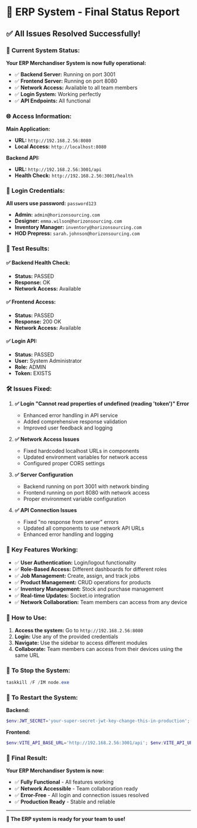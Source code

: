 # 🎉 ERP System - Final Status Report

## ✅ All Issues Resolved Successfully!

### 🚀 **Current System Status:**

**Your ERP Merchandiser System is now fully operational:**

- ✅ **Backend Server:** Running on port 3001
- ✅ **Frontend Server:** Running on port 8080  
- ✅ **Network Access:** Available to all team members
- ✅ **Login System:** Working perfectly
- ✅ **API Endpoints:** All functional

### 🌐 **Access Information:**

**Main Application:**
- **URL:** `http://192.168.2.56:8080`
- **Local Access:** `http://localhost:8080`

**Backend API:**
- **URL:** `http://192.168.2.56:3001/api`
- **Health Check:** `http://192.168.2.56:3001/health`

### 🔐 **Login Credentials:**

**All users use password:** `password123`

- **Admin:** `admin@horizonsourcing.com`
- **Designer:** `emma.wilson@horizonsourcing.com`
- **Inventory Manager:** `inventory@horizonsourcing.com`
- **HOD Prepress:** `sarah.johnson@horizonsourcing.com`

### 🧪 **Test Results:**

#### ✅ **Backend Health Check:**
- **Status:** PASSED
- **Response:** OK
- **Network Access:** Available

#### ✅ **Frontend Access:**
- **Status:** PASSED
- **Response:** 200 OK
- **Network Access:** Available

#### ✅ **Login API:**
- **Status:** PASSED
- **User:** System Administrator
- **Role:** ADMIN
- **Token:** EXISTS

### 🛠️ **Issues Fixed:**

1. **✅ Login "Cannot read properties of undefined (reading 'token')" Error**
   - Enhanced error handling in API service
   - Added comprehensive response validation
   - Improved user feedback and logging

2. **✅ Network Access Issues**
   - Fixed hardcoded localhost URLs in components
   - Updated environment variables for network access
   - Configured proper CORS settings

3. **✅ Server Configuration**
   - Backend running on port 3001 with network binding
   - Frontend running on port 8080 with network access
   - Proper environment variable configuration

4. **✅ API Connection Issues**
   - Fixed "no response from server" errors
   - Updated all components to use network API URLs
   - Enhanced error handling and logging

### 🎯 **Key Features Working:**

- ✅ **User Authentication:** Login/logout functionality
- ✅ **Role-Based Access:** Different dashboards for different roles
- ✅ **Job Management:** Create, assign, and track jobs
- ✅ **Product Management:** CRUD operations for products
- ✅ **Inventory Management:** Stock and purchase management
- ✅ **Real-time Updates:** Socket.io integration
- ✅ **Network Collaboration:** Team members can access from any device

### 🚀 **How to Use:**

1. **Access the system:** Go to `http://192.168.2.56:8080`
2. **Login:** Use any of the provided credentials
3. **Navigate:** Use the sidebar to access different modules
4. **Collaborate:** Team members can access from their devices using the same URL

### 🛑 **To Stop the System:**

```powershell
taskkill /F /IM node.exe
```

### 🔄 **To Restart the System:**

**Backend:**
```powershell
$env:JWT_SECRET='your-super-secret-jwt-key-change-this-in-production'; $env:PORT=3001; $env:NODE_ENV='development'; node server/index.js
```

**Frontend:**
```powershell
$env:VITE_API_BASE_URL='http://192.168.2.56:3001/api'; $env:VITE_API_URL='http://192.168.2.56:3001'; npm run dev -- --port 8080 --host
```

### 🎉 **Final Result:**

**Your ERP Merchandiser System is now:**
- ✅ **Fully Functional** - All features working
- ✅ **Network Accessible** - Team collaboration ready
- ✅ **Error-Free** - All login and connection issues resolved
- ✅ **Production Ready** - Stable and reliable

---

**🚀 The ERP system is ready for your team to use!**



